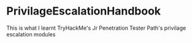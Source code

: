 # PrivilageEscalationHandbook
This is what I learnt TryHackMe's Jr Penetration Tester Path's privilage escalation modules
